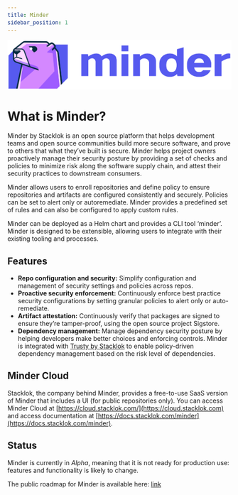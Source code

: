 ```yaml
---
title: Minder
sidebar_position: 1
---
```


![minder logo](./images/Minder_darkMode.png)

# What is Minder?

Minder by Stacklok is an open source platform that helps development teams and open source communities build more secure software, and prove to others that what they’ve built is secure. Minder helps project owners proactively manage their security posture by providing a set of checks and policies to minimize risk along the software supply chain, and attest their security practices to downstream consumers. 

Minder allows users to enroll repositories and define policy to ensure repositories and artifacts are configured consistently and securely. Policies can be set to alert only or autoremediate. Minder provides a predefined set of rules and can also be configured to apply custom rules.

Minder can be deployed as a Helm chart and provides a CLI tool ‘minder’. Minder is designed to be extensible, allowing users to integrate with their existing tooling and processes. 

## Features

* **Repo configuration and security:** Simplify configuration and management of security settings and policies across repos.
* **Proactive security enforcement:** Continuously enforce best practice security configurations by setting granular policies to alert only or auto-remediate.
* **Artifact attestation:** Continuously verify that packages are signed to ensure they’re tamper-proof, using the open source project Sigstore.
* **Dependency management:** Manage dependency security posture by helping developers make better choices and enforcing controls. Minder is integrated with [Trusty by Stacklok](http://trustypkg.dev) to enable policy-driven dependency management based on the risk level of dependencies.

## Minder Cloud

Stacklok, the company behind Minder, provides a free-to-use SaaS version of Minder that includes a UI (for public repositories only).
You can access Minder Cloud at [https://cloud.stacklok.com/](https://cloud.stacklok.com) and access documentation at [https://docs.stacklok.com/minder](https://docs.stacklok.com/minder).

## Status

Minder is currently in _Alpha_, meaning that it is not ready for production use: features and functionality is likely to change.

The public roadmap for Minder is available here: [link](./about/roadmap.md)

